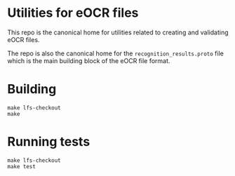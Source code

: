 # Utilities for eOCR files

This repo is the canonical home for utilities related to creating and
validating eOCR files.

The repo is also the canonical home for the `recognition_results.proto` file
which is the main building block of the eOCR file format.

# Building

```
make lfs-checkout
make
```

# Running tests
```
make lfs-checkout
make test
```
